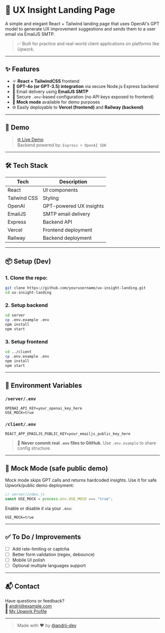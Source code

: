 # 🚀 UX Insight Landing Page

A simple and elegant React + Tailwind landing page that uses OpenAI's GPT model to generate UX improvement suggestions and sends them to a user email via EmailJS SMTP.

> ✅ Built for practice and real-world client applications on platforms like Upwork.

---

## ✨ Features

- ⚛️ **React + TailwindCSS** frontend
- 🤖 **GPT-4o (or GPT-3.5) integration** via secure Node.js Express backend
- 💌 Email delivery using **EmailJS SMTP**
- 🔐 Secure `.env`-based configuration (no API keys exposed to frontend)
- 🧪 **Mock mode** available for demo purposes
- 🌐 Easily deployable to **Vercel (frontend)** and **Railway (backend)**

---

## 📸 Demo

> [🌐 Live Demo](https://your-vercel-url.vercel.app)  
> Backend powered by: `Express + OpenAI SDK`

---

## 🛠️ Tech Stack

| Tech | Description |
|------|-------------|
| React | UI components |
| Tailwind CSS | Styling |
| OpenAI | GPT-powered UX insights |
| EmailJS | SMTP email delivery |
| Express | Backend API |
| Vercel | Frontend deployment |
| Railway | Backend deployment |

---

## 📦 Setup (Dev)

### 1. Clone the repo:

```bash
git clone https://github.com/yourusername/ux-insight-landing.git
cd ux-insight-landing
```

### 2. Setup backend

```bash
cd server
cp .env.example .env
npm install
npm start
```

### 3. Setup frontend

```bash
cd ../client
cp .env.example .env
npm install
npm start
```

---

## 🔐 Environment Variables

### `/server/.env`

```env
OPENAI_API_KEY=your_openai_key_here
USE_MOCK=true
```

### `/client/.env`

```env
REACT_APP_EMAILJS_PUBLIC_KEY=your_emailjs_public_key_here
```

> 📌 **Never commit real `.env` files to GitHub.** Use `.env.example` to share config structure.

---

## 🧪 Mock Mode (safe public demo)

Mock mode skips GPT calls and returns hardcoded insights.
Use it for safe Upwork/public demo deployment:

```js
// server/index.js
const USE_MOCK = process.env.USE_MOCK === "true";
```

Enable or disable it via your `.env`:

```env
USE_MOCK=true
```

---

## ✅ To Do / Improvements

- [ ] Add rate-limiting or captcha
- [ ] Better form validation (regex, debounce)
- [ ] Mobile UI polish
- [ ] Optional multiple languages support

---

## 📬 Contact

Have questions or feedback?  
📨 [andrii@example.com](mailto:andrii@example.com)  
💼 [My Upwork Profile](https://www.upwork.com)

---

> Made with ❤️ by [@andrii-dev](https://github.com/AndriiSaveliev)
